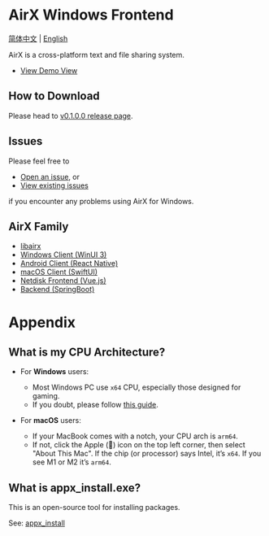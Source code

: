 # AirX Windows Frontend

[简体中文](README.zh.md) | [English](README.md)

AirX is a cross-platform text and file sharing system.

- [View Demo View](https://hatsune-miku.github.io/#airx-video)

## How to Download

Please head to [v0.1.0.0 release page](https://github.com/hatsune-miku/AirX-win/releases/tag/v0.1.0.0).

## Issues

Please feel free to 

- [Open an issue](https://github.com/hatsune-miku/AirX-win/issues/new/choose), or 
- [View existing issues](https://github.com/hatsune-miku/AirX-win/issues)

if you encounter any problems using AirX for Windows.

## AirX Family

- [libairx](https://github.com/hatsune-miku/libairx)
- [Windows Client (WinUI 3)](https://github.com/hatsune-miku/AirX-win)
- [Android Client (React Native)](https://github.com/hatsune-miku/airx4a)
- [macOS Client (SwiftUI)](https://github.com/Lsjy44/airX_mac)
- [Netdisk Frontend (Vue.js)](https://github.com/hatsune-miku/airx-cloud)
- [Backend (SpringBoot)](https://github.com/hatsune-miku/airx-backend)

# Appendix

## What is my CPU Architecture?

- For **Windows** users:
    - Most Windows PC use `x64` CPU, especially those designed for gaming.
    - If you doubt, please follow [this guide](https://support.microsoft.com/en-us/windows/32-bit-and-64-bit-windows-frequently-asked-questions-c6ca9541-8dce-4d48-0415-94a3faa2e13d).

- For **macOS** users:
    - If your MacBook comes with a notch, your CPU arch is `arm64`.
    - If not, click the Apple () icon on the top left corner, then select "About This Mac". If the chip (or processor) says Intel, it’s `x64`. If you see M1 or M2 it’s `arm64`.

## What is appx_install.exe?

This is an open-source tool for installing packages.

See: [appx_install](https://github.com/hatsune-miku/appx-install)
